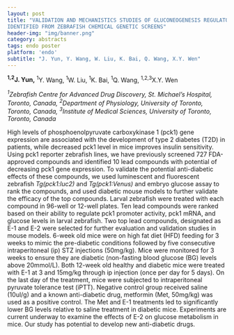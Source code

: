```yaml
---
layout: post
title: "VALIDATION AND MECHANISTICS STUDIES OF GLUCONEOGENESIS REGULATORS
IDENTIFIED FROM ZEBRAFISH CHEMICAL GENETIC SCREENS"
header-img: "img/banner.png"
category: abstracts
tags: endo poster
platform: 'endo'
subtitle: "J. Yun, Y. Wang, W. Liu, K. Bai, Q. Wang, X.Y. Wen"
---
```

**<sup>1,2</sup>J. Yun,** <sup>1</sup>Y. Wang, <sup>1</sup>W. Liu, <sup>1</sup>K. Bai, <sup>1</sup>Q. Wang, <sup>1,2,3</sup>X.Y. Wen

_<sup>1</sup>Zebrafish Centre for Advanced Drug Discovery, St. Michael’s
Hospital, Toronto, Canada, <sup>2</sup>Department of Physiology, University of
Toronto, Toronto, Canada, <sup>3</sup>Institute of Medical Sciences, University
of Toronto, Toronto, Canada_

High levels of phosphoenolpyruvate carboxykinase 1 (pck1) gene
expression are associated with the development of type 2 diabetes (T2D)
in patients, while decreased pck1 level in mice improves insulin
sensitivity. Using pck1 reporter zebrafish lines, we have previously
screened 727 FDA-approved compounds and identified 10 lead compounds
with potential of decreasing pck1 gene expression. To validate the
potential anti-diabetic effects of these compounds, we used luminescent
and fluorescent zebrafish _Tg(pck1:luc2)_ and _Tg(pck1:Venus)_ and
embryo glucose assay to rank the compounds, and used diabetic mouse
models to further validate the efficacy of the top compounds. Larval
zebrafish were treated with each compound in 96-well or 12-well plates.
Ten lead compounds were ranked based on their ability to regulate pck1
promoter activity, pck1 mRNA, and glucose levels in larval zebrafish.
Two top lead compounds, designated as E-1 and E-2 were selected for
further evaluation and validation studies in mouse models. 6-week old
mice were on high fat diet (HFD) feeding for 3 weeks to mimic the
pre-diabetic conditions followed by five consecutive intraperitoneal
(ip) STZ injections (50mg/kg). Mice were monitored for 3 weeks to ensure
they are diabetic (non-fasting blood glucose (BG) levels above
20mmol/L). Both 12-week old healthy and diabetic mice were treated with
E-1 at 3 and 15mg/kg through ip injection (once per day for 5 days). On
the last day of the treatment, mice were subjected to intraperitoneal
pyruvate tolerance test (iPTT). Negative control group received saline
(10ul/g) and a known anti-diabetic drug, metformin (Met, 50mg/kg) was
used as a positive control. The Met and E-1 treatments led to
significantly lower BG levels relative to saline treatment in diabetic
mice. Experiments are current underway to examine the effects of E-2 on
glucose metabolism in mice. Our study has potential to develop new
anti-diabetic drugs.
